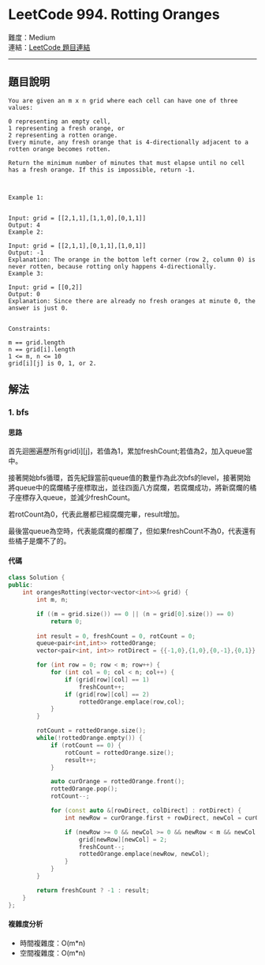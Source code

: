 # LeetCode 994. Rotting Oranges

難度：Medium  
連結：[LeetCode 題目連結](https://leetcode.com/problems/rotting-oranges/description/)

---

## 題目說明
    
    You are given an m x n grid where each cell can have one of three values:

    0 representing an empty cell,
    1 representing a fresh orange, or
    2 representing a rotten orange.
    Every minute, any fresh orange that is 4-directionally adjacent to a rotten orange becomes rotten.

    Return the minimum number of minutes that must elapse until no cell has a fresh orange. If this is impossible, return -1.

    

    Example 1:


    Input: grid = [[2,1,1],[1,1,0],[0,1,1]]
    Output: 4
    Example 2:

    Input: grid = [[2,1,1],[0,1,1],[1,0,1]]
    Output: -1
    Explanation: The orange in the bottom left corner (row 2, column 0) is never rotten, because rotting only happens 4-directionally.
    Example 3:

    Input: grid = [[0,2]]
    Output: 0
    Explanation: Since there are already no fresh oranges at minute 0, the answer is just 0.
    

    Constraints:

    m == grid.length
    n == grid[i].length
    1 <= m, n <= 10
    grid[i][j] is 0, 1, or 2.

## 解法
### 1. bfs
#### 思路

首先迴圈遍歷所有grid[i][j]，若值為1，累加freshCount;若值為2，加入queue當中。

接著開始bfs循環，首先紀錄當前queue值的數量作為此次bfs的level，接著開始將queue中的腐爛橘子座標取出，並往四面八方腐爛，若腐爛成功，將新腐爛的橘子座標存入queue，並減少freshCount。

若rotCount為0，代表此層都已經腐爛完畢，result增加。

最後當queue為空時，代表能腐爛的都爛了，但如果freshCount不為0，代表還有些橘子是爛不了的。

#### 代碼
```c++
class Solution {
public:
    int orangesRotting(vector<vector<int>>& grid) {
        int m, n;

        if ((m = grid.size()) == 0 || (n = grid[0].size()) == 0)
            return 0;
        
        int result = 0, freshCount = 0, rotCount = 0;
        queue<pair<int,int>> rottedOrange;
        vector<pair<int, int>> rotDirect = {{-1,0},{1,0},{0,-1},{0,1}};

        for (int row = 0; row < m; row++) {
            for (int col = 0; col < n; col++) {
                if (grid[row][col] == 1)
                    freshCount++;
                if (grid[row][col] == 2)
                    rottedOrange.emplace(row,col);
            }
        }

        rotCount = rottedOrange.size();
        while(!rottedOrange.empty()) {
            if (rotCount == 0) {
                rotCount = rottedOrange.size();
                result++;
            }

            auto curOrange = rottedOrange.front();
            rottedOrange.pop();
            rotCount--;

            for (const auto &[rowDirect, colDirect] : rotDirect) {
                int newRow = curOrange.first + rowDirect, newCol = curOrange.second + colDirect;

                if (newRow >= 0 && newCol >= 0 && newRow < m && newCol < n && grid[newRow][newCol] == 1) {
                    grid[newRow][newCol] = 2;
                    freshCount--;
                    rottedOrange.emplace(newRow, newCol);
                }
            }
        }

        return freshCount ? -1 : result;
    }
};
```

#### 複雜度分析

- 時間複雜度：O(m*n)
- 空間複雜度：O(m*n)
